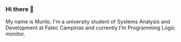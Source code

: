 ### Hi there 👋
My name is Murilo, I'm a university student of Systems Analysis and Development at Fatec Campinas and currently I'm Programming Logic monitor.
<!--
**murilodamario/murilodamario** is a ✨ _special_ ✨ repository because its `README.md` (this file) appears on your GitHub profile.
at
Here are some ideas to get you started:

- 🔭 I’m currently working on ...
- 🌱 I’m currently learning ...
About frameworks like React.js and Spring Boot
I'm also currently learning Python through challenges, you can check in my repositories
- 👯 I’m looking to collaborate on ...
- 🤔 I’m looking for help with ...
- 💬 Ask me about ...
- 📫 How to reach me: ...
I would be happy to meet new people 😄
Send me an e-mail murilodamario.gcdamario@gmail.com
- 😄 Pronouns: ...
- ⚡ Fun fact: ...
-->
